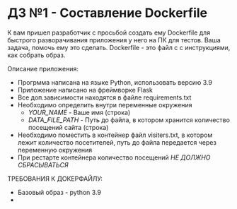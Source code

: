 # ДЗ №1 - Составление Dockerfile

К вам пришел разработчик с просьбой создать ему Dockerfile для быстрого
разворачивания приложения у него на ПК для тестов. Ваша задача, помочь ему
это сделать.  Dockerfile - это файл с с 
инструкциями, как собрать образ. 

Описание приложения: 
* Прогрмма написана на языке Python, использовать версию 3.9
* Приложение написано на фреймворке Flask
* Все доп.зависимости находятся в файле requirements.txt
* Необходимо определить внутри переменные окружения 
  * _YOUR_NAME_ - Ваше имя (строка)
  * _DATA_FILE_PATH_ - Путь до файла, в котором хранится количество посещений сайта (строка)
* Необходимо поместить в контейнер файл visiters.txt, в котором лежит количество посетителей, путь до файла передается через переменную окружения
* При рестарте контейнера количество посещений *НЕ ДОЛЖНО СБРАСЫВАТЬСЯ*

ТРЕБОВАНИЯ К ДОКЕРФАЙЛУ:
* Базовый образ - python 3.9
* 